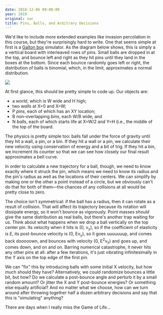 ```yaml
---
date: 2010-12-06 09:00:00
year: 2010
original: swc
title: Pins, Balls, and Arbitrary Decisions
---
```

<p>We'd like to include more extended examples like invasion percolation in this course, but they're surprisingly hard to write.  One that seems simple at first is a <a href="http://en.wikipedia.org/wiki/Bean_machine">Galton box</a> simulator.  As the diagram below shows, this is simply a a vertical board with interleaved rows of pins.  Small balls are dropped in at the top, and bounce left and right as they hit pins until they land in the boxes at the bottom.  Since each bounce randomly goes left or right, the distribution of balls is binomial, which, in the limit, approximates a normal distribution.</p>
<p><img src="{{site.github.url}}/files/2010/12/galton-box.png" /></p>
<p>At first glance, this should be pretty simple to code up.  Our objects are:</p>
<ul>
<li>a <em>world</em>, which is W wide and H high;</li>
<li>two <em>walls</em> at X=0 and X=W;</li>
<li>P <em>pins</em>, each of which has an XY location;</li>
<li>B non-overlapping <em>bins</em>, each W/B wide; and</li>
<li>N <em>balls</em>, each of which starts life at X=W/2 and Y=H (i.e., the middle of the top of the board.</li>
</ul>
<p>The physics is pretty simple too: balls fall under the force of gravity until they hit a wall, a pin, or a bin.  If they hit a wall or a pin, we calculate their new velocity using conservation of energy and a bit of trig.  If they hit a bin, we increment its counter so that we can see how closely our final result approximates a bell curve.</p>
<p>In order to calculate a new trajectory for a ball, though, we need to know exactly where it struck the pin, which means we need to know its radius and the pin's radius as well as the locations of their centers.  We can simplify by making one or the other a point instead of a circle, but we obviously can't do that for both of them&mdash;the chances of any collisions at all would be pretty close to zero.</p>
<p>The choice isn't symmetrical: if the ball has a radius, then it can rotate as a result of collision.  That will affect its trajectory because its rotation will dissipate energy, so it won't bounce as vigorously.  Point masses <em>should</em> give the same distribution as real balls, but there's another trap waiting for us.  Think about what happens when we drop a ball vertically on the top center pin.  Its velocity when it hits is (0, v<sub>y</sub>), so if the coefficient of elasticity is <em>E</em>, its post-bounce velocity is (0, Ev<sub>y</sub>), so it goes uuuuuuup, and comes back dooooown, and bounces with velocity (0, E<sup>2</sup>v<sub>y</sub>) and goes up, and comes down, and on and on.  Barring numerical catastrophe, it never hits any other pins at all: after a few iterations, it's just vibrating infinitesimally in the Y axis on the top edge of the first pin.</p>
<p>We can "fix" this by introducing balls with some initial X velocity, but how much should they have?  Alternatively, we could randomize bounces a little bit, but how?  Do we calculate a post-bounce angle and perturb it by a small random amount?  Or jitter the X and Y post-bounce energies?  Or something else equally artificial?  And no matter what we choose, how can we turn around after throwing together half a dozen arbitrary decisions and say that this is "simulating" anything?</p>
<p>There are days when I really miss the Game of Life...</p>
